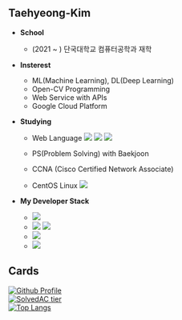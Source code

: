 <!--
**Kim-Taehyeong/Kim-Taehyeong** is a ✨ _special_ ✨ repository because its `README.md` (this file) appears on your GitHub profile.

Here are some ideas to get you started:


- 🔭 I’m currently working on ...
- 🌱 I’m currently learning ...
- 👯 I’m looking to collaborate on ...
- 🤔 I’m looking for help with ...
- 💬 Ask me about ...
- 📫 How to reach me: ...
- 😄 Pronouns: ...
- ⚡ Fun fact: ...
-->

## Taehyeong-Kim
- <b>School</b>
  - (2021 ~ ) 단국대학교 컴퓨터공학과 재학
- <b>Insterest</b>
  - ML(Machine Learning), DL(Deep Learning)
  - Open-CV Programming
  - Web Service with APIs
  - Google Cloud Platform
 
- <b>Studying</b>
  - Web Language <img src="https://img.shields.io/badge/HTML5-E34F26?style=flat-square&logo=HTML5&logoColor=white"/> <img src="https://img.shields.io/badge/JavaScript-F7DF1E?style=flat-square&logo=JavaScript&logoColor=white"/> <img src="https://img.shields.io/badge/CSS3-1572B6?style=flat-square&logo=CSS3&logoColor=white"/>
  
  - PS(Problem Solving) with Baekjoon
  
  - CCNA (Cisco Certified Network Associate)
  
  - CentOS Linux <img src="https://img.shields.io/badge/CentOS-262577?style=flat-square&logo=CentOS&logoColor=white"/>
 
- <b>My Developer Stack</b>
  - <img src="https://img.shields.io/badge/Python-3776AB?style=flat-square&logo=Python&logoColor=white"/>
  - <img src="https://img.shields.io/badge/C-A8B9CC?style=flat-square&logo=C&logoColor=white"/> <img src="https://img.shields.io/badge/C++-00599C?style=flat-square&logo=C++&logoColor=white"/>
  - <img src="https://img.shields.io/badge/TensorFlow-FF6F00?style=flat-square&logo=TensorFlow&logoColor=white"/>
  - <img src="https://img.shields.io/badge/Keras-D00000?style=flat-square&logo=Keras&logoColor=white"/>

## Cards
[![Github Profile](https://github-readme-stats.vercel.app/api?username=Kim-Taehyeong&count_private=true&hide=contribs,prs&show_icons=true&theme=vue-dark)](https://github.com/Kim-Taehyeong)<br>
[![SolvedAC tier](http://mazassumnida.wtf/api/v2/generate_badge?boj=pygichtyou7)](https://solved.ac/pygichtyou7)<br>
[![Top Langs](https://github-readme-stats.vercel.app/api/top-langs/?username=Kim-Taehyeong&layout=compact&hide=Visual%20Basic)](https://github.com/anuraghazra/github-readme-stats)<br>
